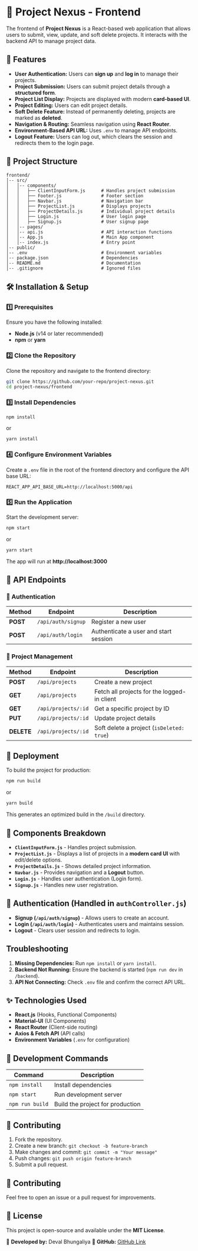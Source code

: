 # 📌 Project Nexus - Frontend

The frontend of **Project Nexus** is a React-based web application that allows users to submit, view, update, and soft delete projects. It interacts with the backend API to manage project data.

## 🚀 **Features**

- **User Authentication:** Users can **sign up** and **log in** to manage their projects.
- **Project Submission:** Users can submit project details through a **structured form**.
- **Project List Display:** Projects are displayed with modern **card-based UI**.
- **Project Editing:** Users can edit project details.
- **Soft Delete Feature:** Instead of permanently deleting, projects are marked as **deleted**.
- **Navigation & Routing:** Seamless navigation using **React Router**.
- **Environment-Based API URL:** Uses `.env` to manage API endpoints.
- **Logout Feature:** Users can log out, which clears the session and redirects them to the login page.

## 📂 **Project Structure**

```
frontend/
│-- src/
│   │-- components/
│   │   ├── ClientInputForm.js      # Handles project submission
│   │   ├── Footer.js               # Footer section
│   │   ├── Navbar.js               # Navigation bar
│   │   ├── ProjectList.js          # Displays projects
│   │   ├── ProjectDetails.js       # Individual project details
│   │   ├── Login.js                # User login page
│   │   ├── Signup.js               # User signup page
│   │-- pages/
│   │-- api.js                      # API interaction functions
│   │-- App.js                      # Main App component
│   │-- index.js                    # Entry point
│-- public/
│-- .env                            # Environment variables
│-- package.json                    # Dependencies
│-- README.md                       # Documentation
│-- .gitignore                      # Ignored files
```

## 🛠️ Installation & Setup

### 1️⃣ Prerequisites
Ensure you have the following installed:
- **Node.js** (v14 or later recommended)
- **npm** or **yarn**

### 2️⃣ Clone the Repository
Clone the repository and navigate to the frontend directory:

```sh
git clone https://github.com/your-repo/project-nexus.git
cd project-nexus/frontend
```

### 3️⃣ Install Dependencies
```sh
npm install
```
or
```sh
yarn install
```

### 4️⃣ Configure Environment Variables
Create a `.env` file in the root of the frontend directory and configure the API base URL:

```
REACT_APP_API_BASE_URL=http://localhost:5000/api
```

### 5️⃣ Run the Application

Start the development server:

```sh
npm start
```
or
```sh
yarn start
```
The app will run at **http://localhost:3000**

## 📌 API Endpoints

### 🔹 Authentication
| Method | Endpoint | Description |
|--------|---------|-------------|
| **POST** | `/api/auth/signup` | Register a new user |
| **POST** | `/api/auth/login` | Authenticate a user and start session |

### 🔹 Project Management
| Method | Endpoint | Description |
|--------|---------|-------------|
| **POST** | `/api/projects` | Create a new project |
| **GET** | `/api/projects` | Fetch all projects for the logged-in client |
| **GET** | `/api/projects/:id` | Get a specific project by ID |
| **PUT** | `/api/projects/:id` | Update project details |
| **DELETE** | `/api/projects/:id` | Soft delete a project (`isDeleted: true`) |



## 🚀 Deployment
To build the project for production:
```sh
npm run build
```
or
```sh
yarn build
```
This generates an optimized build in the `/build` directory.



## 📜 Components Breakdown

- **`ClientInputForm.js`** - Handles project submission.
- **`ProjectList.js`** - Displays a list of projects in a **modern card UI** with edit/delete options.
- **`ProjectDetails.js`** - Shows detailed project information.
- **`Navbar.js`** - Provides navigation and a **Logout** button.
- **`Login.js`** - Handles user authentication (Login form).
- **`Signup.js`** - Handles new user registration.

## 🔐 Authentication (Handled in `authController.js`)
- **Signup (`/api/auth/signup`)** - Allows users to create an account.
- **Login (`/api/auth/login`)** - Authenticates users and maintains session.
- **Logout** - Clears user session and redirects to login.

## **Troubleshooting**
1. **Missing Dependencies:** Run `npm install` or `yarn install`.
2. **Backend Not Running:** Ensure the backend is started (`npm run dev` in `/backend`).
3. **API Not Connecting:** Check `.env` file and confirm the correct API URL.

## ✨ Technologies Used

- **React.js** (Hooks, Functional Components)
- **Material-UI** (UI Components)
- **React Router** (Client-side routing)
- **Axios & Fetch API** (API calls)
- **Environment Variables** (`.env` for configuration)

## 📌 Development Commands

| Command           | Description                             |
|------------------|-------------------------------------|
| `npm install`    | Install dependencies               |
| `npm start`      | Run development server             |
| `npm run build`  | Build the project for production   |


## 🚀 Contributing
1. Fork the repository.
2. Create a new branch: `git checkout -b feature-branch`
3. Make changes and commit: `git commit -m "Your message"`
4. Push changes: `git push origin feature-branch`
5. Submit a pull request.


## 🚀 Contributing
Feel free to open an issue or a pull request for improvements.

## 📜 License
This project is open-source and available under the **MIT License**.

📌 **Developed by:** Deval Bhungaliya 
🔗 **GitHub:** [GitHub Link](https://github.com/bhun0002/project-nexus)
